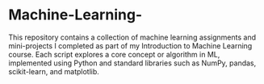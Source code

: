 # Machine-Learning-
This repository contains a collection of machine learning assignments and mini-projects I completed as part of my Introduction to Machine Learning course. Each script explores a core concept or algorithm in ML, implemented using Python and standard libraries such as NumPy, pandas, scikit-learn, and matplotlib.
